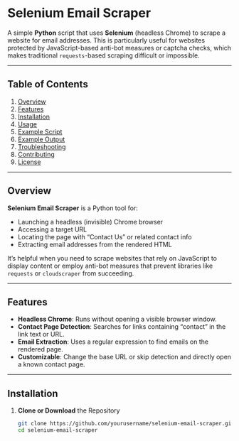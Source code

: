 # Selenium Email Scraper

A simple **Python** script that uses **Selenium** (headless Chrome) to scrape a website for email addresses. This is particularly useful for websites protected by JavaScript-based anti-bot measures or captcha checks, which makes traditional `requests`-based scraping difficult or impossible.

---

## Table of Contents

1. [Overview](#overview)  
2. [Features](#features)  
3. [Installation](#installation)  
4. [Usage](#usage)  
5. [Example Script](#example-script)  
6. [Example Output](#example-output)  
7. [Troubleshooting](#troubleshooting)  
8. [Contributing](#contributing)  
9. [License](#license)

---

## Overview

**Selenium Email Scraper** is a Python tool for:

- Launching a headless (invisible) Chrome browser  
- Accessing a target URL  
- Locating the page with “Contact Us” or related contact info  
- Extracting email addresses from the rendered HTML

It’s helpful when you need to scrape websites that rely on JavaScript to display content or employ anti-bot measures that prevent libraries like `requests` or `cloudscraper` from succeeding.

---

## Features

- **Headless Chrome**: Runs without opening a visible browser window.  
- **Contact Page Detection**: Searches for links containing “contact” in the link text or URL.  
- **Email Extraction**: Uses a regular expression to find emails on the rendered page.  
- **Customizable**: Change the base URL or skip detection and directly open a known contact page.

---

## Installation

1. **Clone or Download** the Repository

   ```bash
   git clone https://github.com/yourusername/selenium-email-scraper.git
   cd selenium-email-scraper

